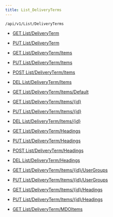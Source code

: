 ```yaml
---
title: List_DeliveryTerms
---
```


```http
/api/v1/List/DeliveryTerms
```




* [GET List/DeliveryTerm](v1DeliveryTermsList_GetListDefinition.md)

* [PUT List/DeliveryTerm](v1DeliveryTermsList_SetListDefinition.md)

* [GET List/DeliveryTerm/Items](v1DeliveryTermsList_GetAll.md)

* [PUT List/DeliveryTerm/Items](v1DeliveryTermsList_PutAllDeliveryTerm.md)

* [POST List/DeliveryTerm/Items](v1DeliveryTermsList_PostDeliveryTerm.md)

* [DEL List/DeliveryTerm/Items](v1DeliveryTermsList_DeleteAllDeliveryTerm.md)

* [GET List/DeliveryTerm/Items/Default](v1DeliveryTermsList_CreateDefaultDeliveryTerm.md)

* [GET List/DeliveryTerm/Items/{id}](v1DeliveryTermsList_GetDeliveryTerm.md)

* [PUT List/DeliveryTerm/Items/{id}](v1DeliveryTermsList_PutDeliveryTerm.md)

* [DEL List/DeliveryTerm/Items/{id}](v1DeliveryTermsList_DeleteDeliveryTerm.md)

* [GET List/DeliveryTerm/Headings](v1DeliveryTermsList_GetDeliveryTermHeadings.md)

* [PUT List/DeliveryTerm/Headings](v1DeliveryTermsList_PutDeliveryTermHeadings.md)

* [POST List/DeliveryTerm/Headings](v1DeliveryTermsList_PostDeliveryTermHeading.md)

* [DEL List/DeliveryTerm/Headings](v1DeliveryTermsList_DeleteDeliveryTermHeadings.md)

* [GET List/DeliveryTerm/Items/{id}/UserGroups](v1DeliveryTermsList_GetDeliveryTermUserGroupsForListItem.md)

* [PUT List/DeliveryTerm/Items/{id}/UserGroups](v1DeliveryTermsList_PutDeliveryTermUserGroupsForListItem.md)

* [GET List/DeliveryTerm/Items/{id}/Headings](v1DeliveryTermsList_GetDeliveryTermHeadingsForListItem.md)

* [PUT List/DeliveryTerm/Items/{id}/Headings](v1DeliveryTermsList_PutDeliveryTermHeadingsForListItem.md)

* [GET List/DeliveryTerm/MDOItems](v1DeliveryTermsList_GetMDOList.md)